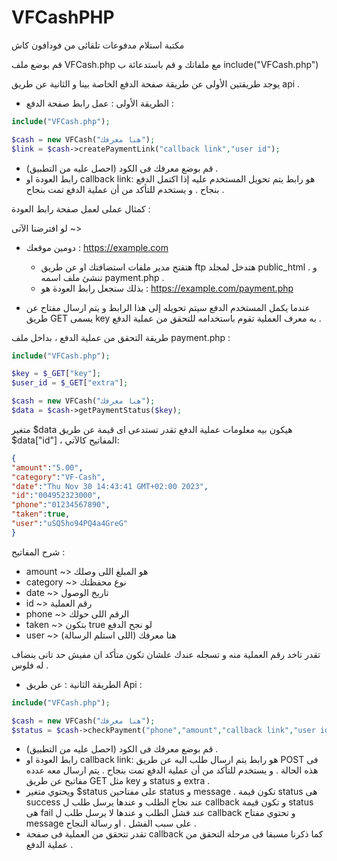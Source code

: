 # VFCashPHP
مكتبة استلام مدفوعات تلقائى من فودافون كاش

قم بوضع ملف VFCash.php مع ملفاتك و قم باستدعائة ب include("VFCash.php")

يوجد طريقتين الأولى عن طريقة صفحة الدفع الخاصة بينا و الثانية عن طريق api .

- الطريقة الأولى : عمل رابط صفحة الدفع : 
```php
include("VFCash.php");

$cash = new VFCash("هنا معرفك");
$link = $cash->createPaymentLink("callback link","user id");
```
- قم بوضع معرفك فى الكود (احصل عليه من التطبيق) .
- رابط العودة او callback link: هو رابط يتم تحويل المستخدم عليه إذا اكتمل الدفع بنجاح . و يستخدم للتأكد من أن عملية الدفع تمت بنجاح .

 كمثال عملى لعمل صفحة رابط العودة :
 
لو افترضنا الآتى ~>
- دومين موقعك : https://example.com

  - هتفتح مدير ملفات استضافتك او عن طريق ftp هتدخل لمجلد public_html . و تنشئ ملف اسمه payment.php .
  - بذلك سنجعل رابط العودة هو :
    https://example.com/payment.php

- عندما يكمل المستخدم الدفع سيتم تحويله إلى هذا الرابط و يتم ارسال مفتاح عن طريق GET يسمى key به معرف العملية تقوم باستخدامه للتحقق من عملية الدفع .

طريقة التحقق من عملية الدفع ، بداخل ملف payment.php :
```php
include("VFCash.php");

$key = $_GET["key"];
$user_id = $_GET["extra"];

$cash = new VFCash("هنا معرفك");
$data = $cash->getPaymentStatus($key);
```
متغير $data هيكون بيه معلومات عملية الدفع تقدر تستدعى اى قيمة عن طريق $data["id"] ، المفاتيح كالآتي:
```json
{
"amount":"5.00",
"category":"VF-Cash",
"date":"Thu Nov 30 14:43:41 GMT+02:00 2023",
"id":"004952323000",
"phone":"01234567890",
"taken":true,
"user":"uSQ5ho94PQ4a4GreG"
}
```
شرح المفاتيح :

- amount ~> هو المبلغ اللى وصلك
- category ~> نوع محفظتك
- date ~> تاريخ الوصول
- id ~> رقم العملية
- phone ~> الرقم اللى حولك
- taken ~> بتكون true لو نجح الدفع
- user ~> هنا معرفك (اللى استلم الرسالة)


تقدر تاخد رقم العملية منه و تسجله عندك علشان تكون متأكد ان مفيش حد تانى ينضاف له فلوس .

- الطريقة الثانية : عن طريق Api : 
```php
include("VFCash.php");

$cash = new VFCash("هنا معرفك");
$status = $cash->checkPayment("phone","amount","callback link","user id");
```
- قم بوضع معرفك فى الكود (احصل عليه من التطبيق) .
- رابط العودة او callback link: هو رابط يتم ارسال طلب اليه عن طريق POST فى هذه الحالة . و يستخدم للتأكد من أن عملية الدفع تمت بنجاح . يتم ارسال معه عدده مفاتيح عن طريق GET مثل key و status و extra .
- ويحتوي متغير $status على مفتاحين status و message . تكون قيمة status هى success عند نجاح الطلب و عندها يرسل طلب ل callback و تكون قيمة status هى fail عند فشل الطلب و عندها لا يرسل طلب ل callback و تحتوي مفتاح message على سبب الفشل . او رسالة النجاح .
- تقدر تتحقق من العملية فى صفحة callback كما ذكرنا مسبقا فى مرحلة التحقق من عملية الدفع .
